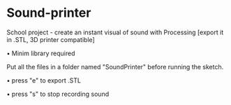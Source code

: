 Sound-printer
=============

School project - create an instant visual of sound with Processing [export it in .STL, 3D printer compatible]

• Minim library required

Put all the files in a folder named "SoundPrinter" before running the sketch.

• press "e" to export .STL

• press "s" to stop recording sound
